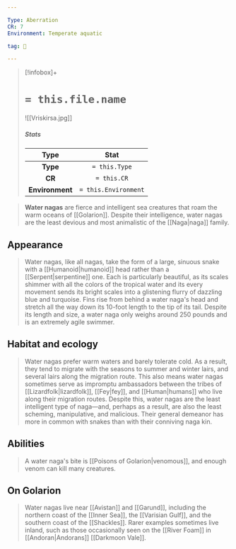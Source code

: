 ```yaml
---

Type: Aberration
CR: 7
Environment: Temperate aquatic

tag: 👹

---
```


> [!infobox]+
> #  `= this.file.name`
> ![[Vriskirsa.jpg]]
> ##### Stats
> Type | Stat |
> :---:|:---:|
> **Type** | `= this.Type` |
> **CR** | `= this.CR` |
> **Environment** | `= this.Environment` |



> **Water nagas** are fierce and intelligent sea creatures that roam the warm oceans of [[Golarion]]. Despite their intelligence, water nagas are the least devious and most animalistic of the [[Naga|naga]] family.



## Appearance

> Water nagas, like all nagas, take the form of a large, sinuous snake with a [[Humanoid|humanoid]] head rather than a [[Serpent|serpentine]] one. Each is particularly beautiful, as its scales shimmer with all the colors of the tropical water and its every movement sends its bright scales into a glistening flurry of dazzling blue and turquoise. Fins rise from behind a water naga's head and stretch all the way down its 10-foot length to the tip of its tail. Despite its length and size, a water naga only weighs around 250 pounds and is an extremely agile swimmer.


## Habitat and ecology

> Water nagas prefer warm waters and barely tolerate cold. As a result, they tend to migrate with the seasons to summer and winter lairs, and several lairs along the migration route. This also means water nagas sometimes serve as impromptu ambassadors between the tribes of [[Lizardfolk|lizardfolk]], [[Fey|fey]], and [[Human|humans]] who live along their migration routes. Despite this, water nagas are the least intelligent type of naga—and, perhaps as a result, are also the least scheming, manipulative, and malicious. Their general demeanor has more in common with snakes than with their conniving naga kin.


## Abilities

> A water naga's bite is [[Poisons of Golarion|venomous]], and enough venom can kill many creatures.


## On Golarion

> Water nagas live near [[Avistan]] and [[Garund]], including the northern coast of the [[Inner Sea]], the [[Varisian Gulf]], and the southern coast of the [[Shackles]]. Rarer examples sometimes live inland, such as those occasionally seen on the [[River Foam]] in [[Andoran|Andorans]] [[Darkmoon Vale]].








